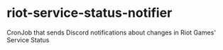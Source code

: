 # riot-service-status-notifier

CronJob that sends Discord notifications about changes in Riot Games' Service Status